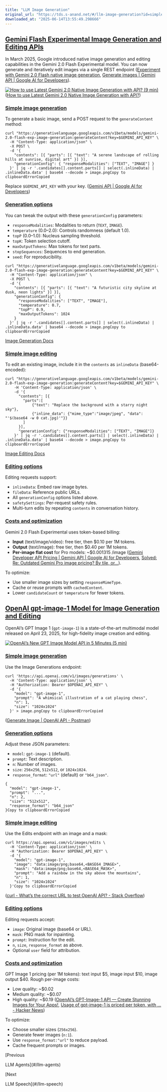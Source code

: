 ```yaml
---
title: "LLM Image Generation"
original_url: "https://tds.s-anand.net/#/llm-image-generation?id=simple-image-generation-1"
downloaded_at: "2025-06-14T13:55:49.298666"
---
```


[Gemini Flash Experimental Image Generation and Editing APIs](#/llm-image-generation?id=gemini-flash-experimental-image-generation-and-editing-apis)
----------------------------------------------------------------------------------------------------------------------------------------------------

In March 2025, Google introduced native image generation and editing capabilities in the Gemini 2.0 Flash Experimental model. You can now generate and iteratively edit images via a single REST endpoint ([Experiment with Gemini 2.0 Flash native image generation](https://developers.googleblog.com/en/experiment-with-gemini-20-flash-native-image-generation/), [Generate images | Gemini API | Google AI for Developers](https://ai.google.dev/gemini-api/docs/image-generation)).

[![How to use Latest Gemini 2.0 Native Image Generation with API? (9 min)](https://i.ytimg.com/vi_webp/wgs4UYx6quY/sddefault.webp)](https://youtu.be/wgs4UYx6quY) ([How to use Latest Gemini 2.0 Native Image Generation with API?](https://www.youtube.com/watch?v=wgs4UYx6quY))

### [Simple image generation](#/llm-image-generation?id=simple-image-generation)

To generate a basic image, send a POST request to the `generateContent` method:

```
curl "https://generativelanguage.googleapis.com/v1beta/models/gemini-2.0-flash-exp-image-generation:generateContent?key=$GEMINI_API_KEY" \
  -H "Content-Type: application/json" \
  -X POST \
  -d '{
    "contents": [{ "parts": [{ "text": "A serene landscape of rolling hills at sunrise, digital art" }] }],
    "generationConfig": { "responseModalities": ["TEXT", "IMAGE"] }
  }' | jq -r '.candidates[].content.parts[] | select(.inlineData) | .inlineData.data' | base64 --decode > image.pngCopy to clipboardErrorCopied
```

Replace `$GEMINI_API_KEY` with your key. ([Gemini API | Google AI for Developers](https://ai.google.dev/gemini-api/docs))

### [Generation options](#/llm-image-generation?id=generation-options)

You can tweak the output with these `generationConfig` parameters:

* `responseModalities`: Modalities to return (`TEXT`, `IMAGE`).
* `temperature` (0.0–2.0): Controls randomness (default 1.0).
* `topP` (0.0–1.0): Nucleus sampling threshold.
* `topK`: Token selection cutoff.
* `maxOutputTokens`: Max tokens for text parts.
* `stopSequences`: Sequences to end generation.
* `seed`: For reproducibility.

```
curl "https://generativelanguage.googleapis.com/v1beta/models/gemini-2.0-flash-exp-image-generation:generateContent?key=$GEMINI_API_KEY" \
  -H "Content-Type: application/json" \
  -X POST \
  -d '{
    "contents": [{ "parts": [{ "text": "A futuristic city skyline at dusk, neon lights" }] }],
    "generationConfig": {
      "responseModalities": ["TEXT", "IMAGE"],
      "temperature": 0.7,
      "topP": 0.9,
      "maxOutputTokens": 1024
    }
  }' | jq -r '.candidates[].content.parts[] | select(.inlineData) | .inlineData.data' | base64 --decode > image.pngCopy to clipboardErrorCopied
```

[Image Generation Docs](https://ai.google.dev/gemini-api/docs/image-generation)

### [Simple image editing](#/llm-image-generation?id=simple-image-editing)

To edit an existing image, include it in the `contents` as `inlineData` (base64-encoded):

```
curl "https://generativelanguage.googleapis.com/v1beta/models/gemini-2.0-flash-exp-image-generation:generateContent?key=$GEMINI_API_KEY" \
    -H 'Content-Type: application/json' \
    -d '{
      "contents": [{
        "parts":[
            {"text": "Replace the background with a starry night sky"},
            {"inline_data": {"mime_type":"image/jpeg", "data": "'$(base64 -w 0 cat.jpg)'"}}
        ]
      }],
      "generationConfig": {"responseModalities": ["TEXT", "IMAGE"]}
    }' | jq -r '.candidates[].content.parts[] | select(.inlineData) | .inlineData.data' | base64 --decode > image.pngCopy to clipboardErrorCopied
```

[Image Editing Docs](https://ai.google.dev/gemini-api/docs/image-generation)

### [Editing options](#/llm-image-generation?id=editing-options)

Editing requests support:

* `inlineData`: Embed raw image bytes.
* `fileData`: Reference public URLs.
* All `generationConfig` options listed above.
* `safetySettings`: Per-request safety rules.
* Multi-turn edits by repeating `contents` in conversation history.

### [Costs and optimization](#/llm-image-generation?id=costs-and-optimization)

Gemini 2.0 Flash Experimental uses token-based billing:

* **Input** (text/image/video): free tier, then $0.10 per 1M tokens.
* **Output** (text/image): free tier, then $0.40 per 1M tokens.
* **Per-image flat cost** for Pro models: ~$0.001315 /image ([Gemini Developer API Pricing | Gemini API | Google AI for Developers](https://ai.google.dev/gemini-api/docs/pricing), [Solved: Re: Outdated Gemini Pro image pricing? By tile, or…](https://www.googlecloudcommunity.com/gc/AI-ML/Outdated-Gemini-Pro-image-pricing-By-tile-or-by-image/m-p/813755)).

To optimize:

* Use smaller image sizes by setting `responseMimeType`.
* Cache or reuse prompts with `cachedContent`.
* Lower `candidateCount` or `temperature` for fewer tokens.

[OpenAI gpt-image-1 Model for Image Generation and Editing](#/llm-image-generation?id=openai-gpt-image-1-model-for-image-generation-and-editing)
------------------------------------------------------------------------------------------------------------------------------------------------

OpenAI’s GPT Image 1 (`gpt-image-1`) is a state-of-the-art multimodal model released on April 23, 2025, for high-fidelity image creation and editing.

[![OpenAI’s New GPT Image Model API in 5 Minutes (5 min)](https://i.ytimg.com/vi_webp/k-G71JZA75A/sddefault.webp)](https://youtu.be/k-G71JZA75A)

### [Simple image generation](#/llm-image-generation?id=simple-image-generation-1)

Use the Image Generations endpoint:

```
curl 'https://api.openai.com/v1/images/generations' \
  -H 'Content-Type: application/json' \
  -H "Authorization: Bearer $OPENAI_API_KEY" \
  -d '{
    "model": "gpt-image-1",
    "prompt": "A whimsical illustration of a cat playing chess",
    "n": 1,
    "size": "1024x1024"
  }' > image.pngCopy to clipboardErrorCopied
```

([Generate Image | OpenAI API - Postman](https://www.postman.com/devrel/openai/request/riub8s3/generate-image))

### [Generation options](#/llm-image-generation?id=generation-options-1)

Adjust these JSON parameters:

* `model`: `gpt-image-1` (default).
* `prompt`: Text description.
* `n`: Number of images.
* `size`: `256x256`, `512x512`, or `1024x1024`.
* `response_format`: `"url"` (default) or `"b64_json"`.

```
{
  "model": "gpt-image-1",
  "prompt": "...",
  "n": 2,
  "size": "512x512",
  "response_format": "b64_json"
}Copy to clipboardErrorCopied
```

### [Simple image editing](#/llm-image-generation?id=simple-image-editing-1)

Use the Edits endpoint with an image and a mask:

```
curl https://api.openai.com/v1/images/edits \
  -H 'Content-Type: application/json' \
  -H "Authorization: Bearer $OPENAI_API_KEY" \
  -d '{
    "model": "gpt-image-1",
    "image": "data:image/png;base64,<BASE64_IMAGE>",
    "mask": "data:image/png;base64,<BASE64_MASK>",
    "prompt": "Add a rainbow in the sky above the mountains",
    "n": 1,
    "size": "1024x1024"
  }'Copy to clipboardErrorCopied
```

([curl - What’s the correct URL to test OpenAI API? - Stack Overflow](https://stackoverflow.com/questions/75041247/whats-the-correct-url-to-test-openai-api))

### [Editing options](#/llm-image-generation?id=editing-options-1)

Editing requests accept:

* `image`: Original image (base64 or URL).
* `mask`: PNG mask for inpainting.
* `prompt`: Instruction for the edit.
* `n`, `size`, `response_format` as above.
* Optional `user` field for attribution.

### [Costs and optimization](#/llm-image-generation?id=costs-and-optimization-1)

GPT Image 1 pricing (per 1M tokens): text input $5, image input $10, image output $40. Rough per-image costs:

* Low quality: ~$0.02
* Medium quality: ~$0.07
* High quality: ~$0.19 ([OpenAI’s GPT-Image-1 API — Create Stunning Images for Your Apps!](https://medium.com/h7w/openais-gpt-image-1-api-create-stunning-images-for-your-apps-902c4f6745b1), [Usage of gpt-image-1 is priced per token, with … - Hacker News](https://news.ycombinator.com/item?id=43787769))

To optimize:

* Choose smaller sizes (`256x256`).
* Generate fewer images (`n:1`).
* Use `response_format:"url"` to reduce payload.
* Cache frequent prompts or images.

[Previous

LLM Agents](#/llm-agents)

[Next

LLM Speech](#/llm-speech)